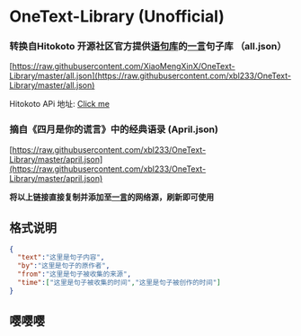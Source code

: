 # OneText-Library (Unofficial)
### 转换自Hitokoto 开源社区官方提供[语句库](https://github.com/hitokoto-osc/sentences-bundle/)的[一言](https://coolapk.com/apk/com.lz233.onetext)句子库 （all.json）

[https://raw.githubusercontent.com/XiaoMengXinX/OneText-Library/master/all.json](https://raw.githubusercontent.com/xbl233/OneText-Library/master/all.json)

Hitokoto APi 地址: [Click me](https://v1.hitokoto.cn/)

### 摘自《四月是你的谎言》中的经典语录 (April.json)

[https://raw.githubusercontent.com/xbl233/OneText-Library/master/april.json](https://raw.githubusercontent.com/xbl233/OneText-Library/master/april.json)

**将以上链接直接复制并添加至[一言](https://coolapk.com/apk/com.lz233.onetext)的网络源，刷新即可使用**

## 格式说明
```json
{
  "text":"这里是句子内容",
  "by":"这里是句子的原作者",
  "from":"这里是句子被收集的来源",
  "time":["这里是句子被收集的时间","这里是句子被创作的时间"]
}
```

## 嘤嘤嘤
